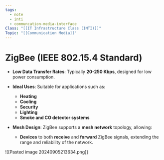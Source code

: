 ```yaml
---
tags:
  - note
  - inti
  - communcation-media-interface
Class: "[[IT Infrastructure Class (INTI)]]"
Topic: "[[Communication Media]]"
---
```


# ZigBee (IEEE 802.15.4 Standard)

- **Low Data Transfer Rates**: Typically **20-250 Kbps**, designed for low power consumption.
- **Ideal Uses**: Suitable for applications such as:
  - **Heating**
  - **Cooling**
  - **Security**
  - **Lighting**
  - **Smoke and CO detector systems**
  
- **Mesh Design**: ZigBee supports a **mesh network** topology, allowing:
  - **Devices** to both **receive** and **forward** ZigBee signals, extending the range and reliability of the network.

![[Pasted image 20240905213634.png]]